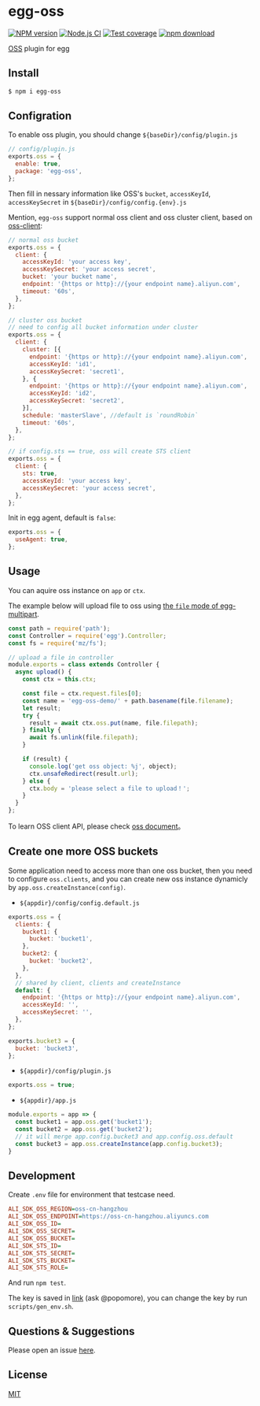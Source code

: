 # egg-oss

[![NPM version][npm-image]][npm-url]
[![Node.js CI](https://github.com/eggjs/egg-oss/actions/workflows/nodejs.yml/badge.svg)](https://github.com/eggjs/egg-oss/actions/workflows/nodejs.yml)
[![Test coverage][codecov-image]][codecov-url]
[![npm download][download-image]][download-url]

[npm-image]: https://img.shields.io/npm/v/egg-oss.svg?style=flat-square
[npm-url]: https://npmjs.org/package/egg-oss
[codecov-image]: https://img.shields.io/codecov/c/github/eggjs/egg-oss.svg?style=flat-square
[codecov-url]: https://codecov.io/github/eggjs/egg-oss?branch=master
[download-image]: https://img.shields.io/npm/dm/egg-oss.svg?style=flat-square
[download-url]: https://npmjs.org/package/egg-oss

[OSS](https://cn.aliyun.com/product/oss) plugin for egg

## Install

```bash
$ npm i egg-oss
```

## Configration

To enable oss plugin, you should change `${baseDir}/config/plugin.js`

```js
// config/plugin.js
exports.oss = {
  enable: true,
  package: 'egg-oss',
};
```

Then fill in nessary information like OSS's `bucket`, `accessKeyId`, `accessKeySecret` in `${baseDir}/config/config.{env}.js`

Mention, `egg-oss` support normal oss client and oss cluster client, based on [oss-client](https://github.com/node-modules/oss-client):

```js
// normal oss bucket
exports.oss = {
  client: {
    accessKeyId: 'your access key',
    accessKeySecret: 'your access secret',
    bucket: 'your bucket name',
    endpoint: '{https or http}://{your endpoint name}.aliyun.com',
    timeout: '60s',
  },
};

// cluster oss bucket
// need to config all bucket information under cluster
exports.oss = {
  client: {
    cluster: [{
      endpoint: '{https or http}://{your endpoint name}.aliyun.com',
      accessKeyId: 'id1',
      accessKeySecret: 'secret1',
    }, {
      endpoint: '{https or http}://{your endpoint name}.aliyun.com',
      accessKeyId: 'id2',
      accessKeySecret: 'secret2',
    }],
    schedule: 'masterSlave', //default is `roundRobin`
    timeout: '60s',
  },
};

// if config.sts == true, oss will create STS client
exports.oss = {
  client: {
    sts: true,
    accessKeyId: 'your access key',
    accessKeySecret: 'your access secret',
  },
};
```

Init in egg agent, default is `false`:

```js
exports.oss = {
  useAgent: true,
};
```

## Usage

You can aquire oss instance on `app` or `ctx`.

The example below will upload file to oss using [the `file` mode of egg-multipart](https://github.com/eggjs/egg-multipart#enable-file-mode-on-config).

```js
const path = require('path');
const Controller = require('egg').Controller;
const fs = require('mz/fs');

// upload a file in controller
module.exports = class extends Controller {
  async upload() {
    const ctx = this.ctx;

    const file = ctx.request.files[0];
    const name = 'egg-oss-demo/' + path.basename(file.filename);
    let result;
    try {
      result = await ctx.oss.put(name, file.filepath);
    } finally {
      await fs.unlink(file.filepath);
    }

    if (result) {
      console.log('get oss object: %j', object);
      ctx.unsafeRedirect(result.url);
    } else {
      ctx.body = 'please select a file to upload！';
    }
  }
};
```

To learn OSS client API, please check [oss document](https://github.com/node-modules/oss-client)。

## Create one more OSS buckets

Some application need to access more than one oss bucket, then you need to configure `oss.clients`, and
you can create new oss instance dynamicly by `app.oss.createInstance(config)`.

- `${appdir}/config/config.default.js`

```js
exports.oss = {
  clients: {
    bucket1: {
      bucket: 'bucket1',
    },
    bucket2: {
      bucket: 'bucket2',
    },
  },
  // shared by client, clients and createInstance
  default: {
    endpoint: '{https or http}://{your endpoint name}.aliyun.com',
    accessKeyId: '',
    accessKeySecret: '',
  },
};

exports.bucket3 = {
  bucket: 'bucket3',
};
```

- `${appdir}/config/plugin.js`

```js
exports.oss = true;
```

- `${appdir}/app.js`

```js
module.exports = app => {
  const bucket1 = app.oss.get('bucket1');
  const bucket2 = app.oss.get('bucket2');
  // it will merge app.config.bucket3 and app.config.oss.default
  const bucket3 = app.oss.createInstance(app.config.bucket3);
}
```

## Development

Create `.env` file for environment that testcase need.

```ini
ALI_SDK_OSS_REGION=oss-cn-hangzhou
ALI_SDK_OSS_ENDPOINT=https://oss-cn-hangzhou.aliyuncs.com
ALI_SDK_OSS_ID=
ALI_SDK_OSS_SECRET=
ALI_SDK_OSS_BUCKET=
ALI_SDK_STS_ID=
ALI_SDK_STS_SECRET=
ALI_SDK_STS_BUCKET=
ALI_SDK_STS_ROLE=
```

And run `npm test`.

The key is saved in [link](https://sharelock.io/1/MJITmvvEAchnIBWfm04PdfgXJs-fzCphRTz-TiVIOMo.wKVjBx/ED9OdTKWdMbkV3OfdJNXX3xG-VductolPWQM36vIgMsfvU2_KE/1XZMzTYEoGZSrCJxERU7iThkRSbhpXB71qYPPbmNbtRHfONL2J/4LB-xlFm82ZoAopEaXriN7IE9O030x3twhCtc0o69Rl5RdXj7b/YjDPa2JHQK7MUDkHskE4AAkmDXqlwoVtbT55bLYjb6tP2uvKtb/LLk1Gdwgjq3ihB1CePk8J3rWWe_-0EwxiLrjoV2tCTgRv18u1B/_AQY3Ui4TM3kQFp_8hfBCMidToOlYgQUwRNQff_Hlc9Ygl_BY6/4vhOrHyFwBg-5_qcAp-NaMeYQ8UN2wdveYQFzdv9CiKO3_Jhdz/JEdNoDO2j9rhRzUdH_c9XaguZ3kO145VRhNxj8WJghpVcmVfJZ/GYv4V-NNF-4Zic0VTtJQ_zs9iJRqHhAxI7GOEOvbaDTzIS2DFI/N5Yc-IcK4d96een8mwzrD81PZmQRYB-X94jMTVIuuDoFrPSaPB/3ks_eN1JnFyIXhshrSIBQvCtm20nyTlgvI3CjZ6mIdZBoRVDVB/e7btgHqXtuCmBgW2FNdk_eqfXDr2LFFwXzgBp5w.fwKGWMsFGx/mNYbeP11buRg) (ask @popomore), you can change the key by run `scripts/gen_env.sh`.

## Questions & Suggestions

Please open an issue [here](https://github.com/eggjs/egg/issues).

## License

[MIT](LICENSE)
